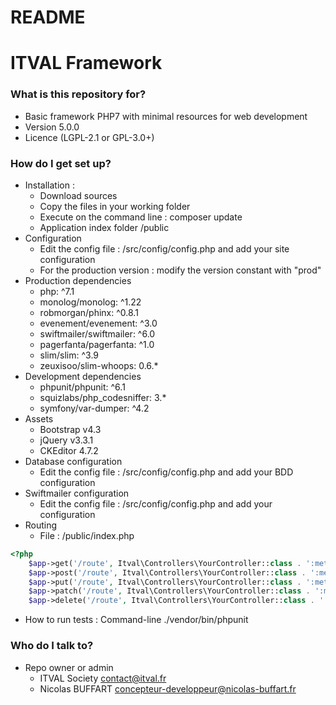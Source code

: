# README #

# ITVAL Framework #

### What is this repository for? ###

* Basic framework PHP7 with minimal resources for web development
* Version 5.0.0
* Licence (LGPL-2.1 or GPL-3.0+)

### How do I get set up? ###

* Installation : 
    - Download sources
    - Copy the files in your working folder
    - Execute on the command line : composer update
    - Application index folder /public
* Configuration
    - Edit the config file : /src/config/config.php and add your site configuration
    - For the production version : modify the version constant with "prod"
* Production dependencies
    - php: ^7.1
    - monolog/monolog: ^1.22
    - robmorgan/phinx: ^0.8.1
    - evenement/evenement: ^3.0
    - swiftmailer/swiftmailer: ^6.0
    - pagerfanta/pagerfanta: ^1.0
    - slim/slim: ^3.9
    - zeuxisoo/slim-whoops: 0.6.*
* Development dependencies
    - phpunit/phpunit: ^6.1
    - squizlabs/php_codesniffer: 3.*
    - symfony/var-dumper: ^4.2
* Assets
    - Bootstrap v4.3
    - jQuery v3.3.1
    - CKEditor 4.7.2
* Database configuration
    - Edit the config file : /src/config/config.php and add your BDD configuration
* Swiftmailer configuration
    - Edit the config file : /src/config/config.php and add your configuration
* Routing
    - File : /public/index.php
```php
<?php
    $app->get('/route', Itval\Controllers\YourController::class . ':method');
    $app->post('/route', Itval\Controllers\YourController::class . ':method');
    $app->put('/route', Itval\Controllers\YourController::class . ':method');
    $app->patch('/route', Itval\Controllers\YourController::class . ':method');
    $app->delete('/route', Itval\Controllers\YourController::class . ':method');
```
* How to run tests : Command-line ./vendor/bin/phpunit

### Who do I talk to? ###

* Repo owner or admin
    - ITVAL Society <contact@itval.fr>
    - Nicolas BUFFART <concepteur-developpeur@nicolas-buffart.fr>
